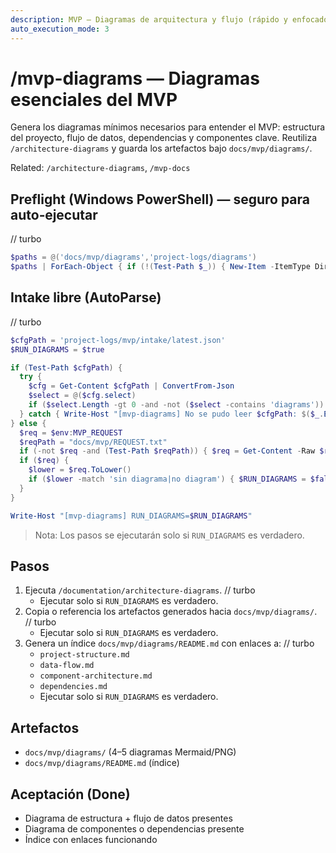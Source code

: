 ```yaml
---
description: MVP — Diagramas de arquitectura y flujo (rápido y enfocado)
auto_execution_mode: 3
---
```


# /mvp-diagrams — Diagramas esenciales del MVP

Genera los diagramas mínimos necesarios para entender el MVP: estructura del proyecto, flujo de datos, dependencias y componentes clave. Reutiliza `/architecture-diagrams` y guarda los artefactos bajo `docs/mvp/diagrams/`.

Related: `/architecture-diagrams`, `/mvp-docs`

## Preflight (Windows PowerShell) — seguro para auto‑ejecutar
// turbo
```powershell
$paths = @('docs/mvp/diagrams','project-logs/diagrams')
$paths | ForEach-Object { if (!(Test-Path $_)) { New-Item -ItemType Directory -Path $_ | Out-Null } }
```

## Intake libre (AutoParse)
// turbo
```powershell
$cfgPath = 'project-logs/mvp/intake/latest.json'
$RUN_DIAGRAMS = $true

if (Test-Path $cfgPath) {
  try {
    $cfg = Get-Content $cfgPath | ConvertFrom-Json
    $select = @($cfg.select)
    if ($select.Length -gt 0 -and -not ($select -contains 'diagrams')) { $RUN_DIAGRAMS = $false }
  } catch { Write-Host "[mvp-diagrams] No se pudo leer $cfgPath: $($_.Exception.Message)" }
} else {
  $req = $env:MVP_REQUEST
  $reqPath = "docs/mvp/REQUEST.txt"
  if (-not $req -and (Test-Path $reqPath)) { $req = Get-Content -Raw $reqPath }
  if ($req) {
    $lower = $req.ToLower()
    if ($lower -match 'sin diagrama|no diagram') { $RUN_DIAGRAMS = $false } else { $RUN_DIAGRAMS = $true }
  }
}

Write-Host "[mvp-diagrams] RUN_DIAGRAMS=$RUN_DIAGRAMS"
```

> Nota: Los pasos se ejecutarán solo si `RUN_DIAGRAMS` es verdadero.

## Pasos
1) Ejecuta `/documentation/architecture-diagrams`.
// turbo
   - Ejecutar solo si `RUN_DIAGRAMS` es verdadero.
2) Copia o referencia los artefactos generados hacia `docs/mvp/diagrams/`.
// turbo
   - Ejecutar solo si `RUN_DIAGRAMS` es verdadero.
3) Genera un índice `docs/mvp/diagrams/README.md` con enlaces a:
// turbo
   - `project-structure.md`
   - `data-flow.md`
   - `component-architecture.md`
   - `dependencies.md`
   - Ejecutar solo si `RUN_DIAGRAMS` es verdadero.

## Artefactos
- `docs/mvp/diagrams/` (4–5 diagramas Mermaid/PNG)
- `docs/mvp/diagrams/README.md` (índice)

## Aceptación (Done)
- Diagrama de estructura + flujo de datos presentes
- Diagrama de componentes o dependencias presente
- Índice con enlaces funcionando